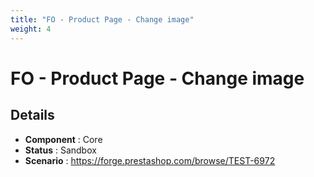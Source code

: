 ```yaml
---
title: "FO - Product Page - Change image"
weight: 4
---
```


# FO - Product Page - Change image
## Details
* **Component** : Core
* **Status** : Sandbox
* **Scenario** : https://forge.prestashop.com/browse/TEST-6972

